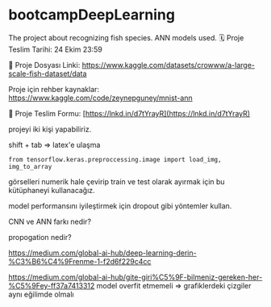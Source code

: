 # bootcampDeepLearning
The project about recognizing fish species. ANN models used.
🗓 Proje Teslim Tarihi: 24 Ekim 23:59  
  
🔗 Proje Dosyası Linki: https://www.kaggle.com/datasets/crowww/a-large-scale-fish-dataset/data

Proje için rehber kaynaklar:
https://www.kaggle.com/code/zeynepguney/mnist-ann
  
📝 Proje Teslim Formu: [https://lnkd.in/d7tYrayR](https://lnkd.in/d7tYrayR)  
  
projeyi iki kişi yapabiliriz.

shift + tab => latex'e ulaşma

`from tensorflow.keras.preproccessing.image import load_img, img_to_array`

görselleri numerik hale çevirip train ve test olarak ayırmak için bu kütüphaneyi kullanacağız.

model performansını iyileştirmek için dropout gibi yöntemler kullan.

CNN ve ANN farkı nedir?

propogation nedir?

https://medium.com/global-ai-hub/deep-learning-derin-%C3%B6%C4%9Frenme-1-f2d6f229c4cc

https://medium.com/global-ai-hub/gite-giri%C5%9F-bilmeniz-gereken-her-%C5%9Fey-ff37a7413312
model overfit etmemeli => grafiklerdeki çizgiler aynı eğilimde olmalı 
